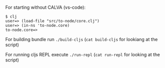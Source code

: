 For starting without CALVA (vs-code):

```
$ clj
user=> (load-file "src/to-node/core.clj")
user=> (in-ns 'to-node.core)
to-node.core=> 
```

For building bundle run `./build-cljs` (`cat build-cljs` for lookiang at the script)

For running cljs REPL execute `./run-repl` (`cat run-repl` for looking at the script)